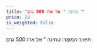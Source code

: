 ```yaml
---
title: "טחינה " אל ארז 500 גרם "
price: 19
is_weighted: False
---
```


תיאור המוצר: טחינה " אל ארז 500 גרם 
